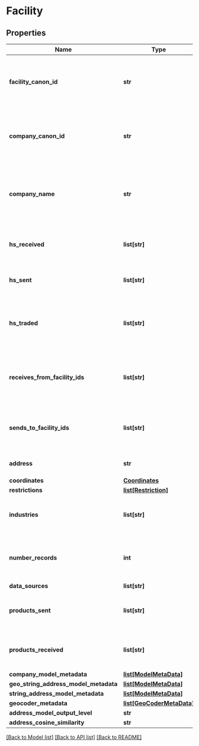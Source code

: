 # Facility

## Properties
Name | Type | Description | Notes
------------ | ------------- | ------------- | -------------
**facility_canon_id** | **str** | Altana generated, entity resolved UUID representing a facility | [optional] 
**company_canon_id** | **str** | Altana generated, entity resolved UUID representing a company | [optional] 
**company_name** | **str** | The resolved company name associated with the company canon ID | [optional] 
**hs_received** | **list[str]** | A list of HS codes that the facility has received | [optional] 
**hs_sent** | **list[str]** | A list of HS codes that the facility has sent | [optional] 
**hs_traded** | **list[str]** | A list of HS codes that the facility has traded (i.e. sent and received) | [optional] 
**receives_from_facility_ids** | **list[str]** | A list of facility IDs that this facility receives products from | [optional] 
**sends_to_facility_ids** | **list[str]** | A list of facility IDs that this facility sends products to | [optional] 
**address** | **str** | The address of this facility | [optional] 
**coordinates** | [**Coordinates**](Coordinates.md) |  | [optional] 
**restrictions** | [**list[Restriction]**](Restriction.md) |  | [optional] 
**industries** | **list[str]** | A list of industries defined by Altana taxonomy | [optional] 
**number_records** | **int** | Number of transaction records associated with this facility | [optional] 
**data_sources** | **list[str]** |  | [optional] 
**products_sent** | **list[str]** | A list of product IDs that a facility sends | [optional] 
**products_received** | **list[str]** | A list of product IDs that a facility receives | [optional] 
**company_model_metadata** | [**list[ModelMetaData]**](ModelMetaData.md) |  | [optional] 
**geo_string_address_model_metadata** | [**list[ModelMetaData]**](ModelMetaData.md) |  | [optional] 
**string_address_model_metadata** | [**list[ModelMetaData]**](ModelMetaData.md) |  | [optional] 
**geocoder_metadata** | [**list[GeoCoderMetaData]**](GeoCoderMetaData.md) |  | [optional] 
**address_model_output_level** | **str** |  | [optional] 
**address_cosine_similarity** | **str** |  | [optional] 

[[Back to Model list]](../README.md#documentation-for-models) [[Back to API list]](../README.md#documentation-for-api-endpoints) [[Back to README]](../README.md)

